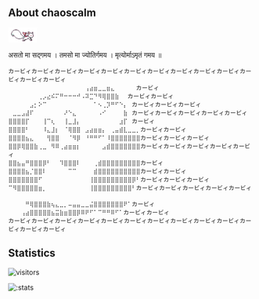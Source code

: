 ## About chaoscalm

<a href="https://github.com/chaoscalm/"><img height="30" src="./img/kyubey.gif"></a>
  
असतो मा सद्गमय ।
तमसो मा ज्योतिर्गमय ।
मृत्योर्माऽमृतं गमय ॥

```
カービィカービィカービィカービィカービィカービィカービィカービィカービィカービィカービィカービィカービィ
⠀⠀⠀⠀⠀⠀⠀⠀⠀⠀⠀⠀⠀⠀⠀⠀⠀⠀⢠⣴⣶⣀⣀⣶⣄⠀⠀⠀⠀⠀カービィ
⠀⠀⠀⠀⠀⠀⠀⢀⡠⣔⠮⠍⠛⠒⠒⠒⠚⠠⠽⣉⠙⠻⢿⣿⣿⣷⠀⠀カービィカービィ⠀
⠀⠀⠀⠀⠀⣠⡂⠕⠉⠀⠀⠀⠀⠀⠀⠀⠀⠀⠀⠀⠁⠢⢀⡹⠛⠋⠑⡄⠀カービィカービィカービィ
⠀⣀⣀⣠⣼⠏⠀⠀⠀⠀⠀⠀⠀⠜⠑⣄⠀⠀⠀⠀⠀⠠⠊⠀⠀⠀⠀⣷⠀カービィカービィカービィカービィカービィ
⣿⣿⣿⣿⡏⠀⠀⠀⢸⠉⢆⠀⠀⢸⣀⣸⡄⠀⠀⠀⠀⠀⠀⠀⠀⠀⣰⡏⠀カービィ
⣿⣿⣿⣿⠃⠀⠀⠀⠸⣄⣸⡆⠀⠈⢿⣿⣿⠀⣠⣴⣶⣶⡄⠀⢀⣤⣾⣇⣀⣀⡀カービィカービィ
⣿⣿⣿⣿⣦⣄⠀⠀⠀⢻⣿⣿⠀⠀⠈⠻⡿⠀⠘⠛⠛⠋⠁⠸⣿⣿⣿⣿⣿⣿⣿カービィカービィカービィ
⣿⣿⡿⢿⣿⣿⣷⢀⣀⠀⠻⠿⢀⣴⣶⣶⡆⠀⠀⠀⠀⠀⣠⣾⣿⣿⣿⣿⣿⣿⣿カービィカービィカービィカービィカービィ
⣿⣿⣦⣤⠛⣿⣿⣿⡿⠃⠀⠀⠹⣿⣿⣿⠇⠀⠀⠀⢀⣾⣿⣿⣿⣿⣿⣿⣿⣿⣿カービィ                  
⣿⣿⣿⣿⣦⡈⣿⣿⠇⠀⠀⠀⠀⠀⠉⠉⠀⠀⠀⠀⣾⣿⣿⣿⣿⣿⣿⣿⣿⣿⣿カービィカービィ
⣿⣿⣿⣿⣿⣿⣿⠋⠀⠀⠀⠀⠀⠀⠀⠀⠀⠀⠀⢸⣿⣿⣿⣿⣿⣿⣿⣿⣿⡿⠃カービィカービィカービィ
⠉⠻⣿⣿⣿⣿⣿⣶⡀⠀⠀⠀⠀⠀⠀⠀⠀⠀⠀⢸⣿⣿⣿⣿⣿⣿⣿⣿⣿⠃カービィカービィカービィカービィカービィ⠀
⠀⠀⠀⠀⠛⢿⣿⣿⣿⣷⢦⣄⣀⡀⠤⣤⣤⣀⣀⣬⣿⣿⣿⣿⣿⣿⣿⠟⠁カービィ
⠀⠀⠀⢠⣴⣿⣿⣿⣿⣿⣦⣭⣷⣶⣿⣿⡿⠿⠟⠋⠁⠉⠛⠛⠿⠋⠁カービィカービィ
カービィカービィカービィカービィカービィカービィカービィカービィカービィカービィカービィカービィカービィ
```

## Statistics
![visitors](https://visitor-badge.glitch.me/badge?page_id=chaoscalm&left_color=black&right_color=green)

![:stats](https://github-readme-stats.vercel.app/api?username=chaoscalm&theme=vue&show_icons=true)
